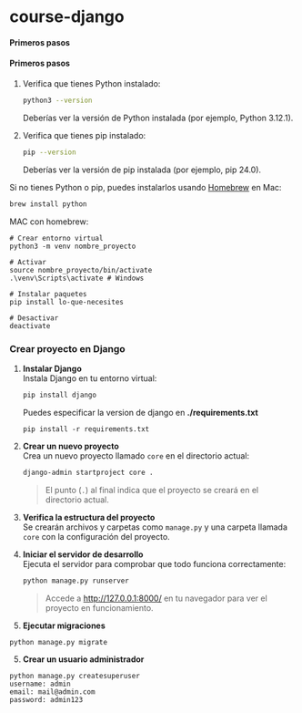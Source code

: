 # course-django

#### Primeros pasos 
#### Primeros pasos

1. Verifica que tienes Python instalado:
    ```sh
    python3 --version
    ```
    Deberías ver la versión de Python instalada (por ejemplo, Python 3.12.1).

2. Verifica que tienes pip instalado:
    ```sh
    pip --version
    ```
    Deberías ver la versión de pip instalada (por ejemplo, pip 24.0).

Si no tienes Python o pip, puedes instalarlos usando [Homebrew](https://brew.sh/) en Mac:
```sh
brew install python
```
MAC con homebrew: 
```
# Crear entorno virtual
python3 -m venv nombre_proyecto

# Activar
source nombre_proyecto/bin/activate
.\venv\Scripts\activate # Windows

# Instalar paquetes
pip install lo-que-necesites

# Desactivar
deactivate
```

### Crear proyecto en Django

1. **Instalar Django**  
    Instala Django en tu entorno virtual:
    ```sh
    pip install django
    ```
    Puedes especificar la version de django en **./requirements.txt**
    ```
    pip install -r requirements.txt
    ```

2. **Crear un nuevo proyecto**  
    Crea un nuevo proyecto llamado `core` en el directorio actual:
    ```sh
    django-admin startproject core .
    ```
    > El punto (`.`) al final indica que el proyecto se creará en el directorio actual.

3. **Verifica la estructura del proyecto**  
    Se crearán archivos y carpetas como `manage.py` y una carpeta llamada `core` con la configuración del proyecto.

4. **Iniciar el servidor de desarrollo**  
    Ejecuta el servidor para comprobar que todo funciona correctamente:
    ```sh
    python manage.py runserver
    ```
    > Accede a http://127.0.0.1:8000/ en tu navegador para ver el proyecto en funcionamiento.

5. **Ejecutar migraciones**
```
python manage.py migrate
```

5. **Crear un usuario administrador**
```
python manage.py createsuperuser
username: admin
email: mail@admin.com
password: admin123
```